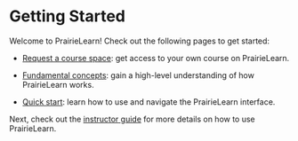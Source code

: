 # Getting Started

Welcome to PrairieLearn! Check out the following pages to get started:

- [Request a course space](../requestCourse/index.md): get access to your own course on PrairieLearn.

- [Fundamental concepts](../concepts/index.md): gain a high-level understanding of how PrairieLearn works.

- [Quick start](../getStarted.md): learn how to use and navigate the PrairieLearn interface.

Next, check out the [instructor guide](../instructor-guide/index.md) for more details on how to use PrairieLearn.
